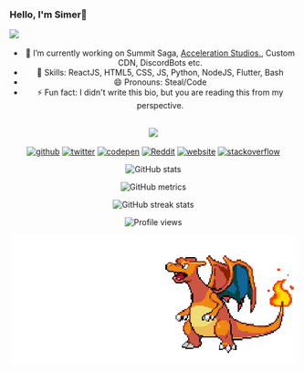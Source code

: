 ### Hello, I'm Simer👋

<img src="https://pbs.twimg.com/profile_banners/1506249926699020290/1649737516/1500x500" border-radius="50%">
<div align="center" style="background-image: url('https://i.pinimg.com/736x/2d/6e/8c/2d6e8cb9ff903c9516c2125277fff3b1.jpg');">

- 🔭 I’m currently working on Summit Saga, [Acceleration Studios.](https://github.com/AcceleratedDevs), Custom CDN, DiscordBots etc.
- 💪 Skills: ReactJS, HTML5, CSS, JS, Python, NodeJS, Flutter, Bash
- 😄 Pronouns: Steal/Code 
- ⚡ Fun fact: I didn't write this bio, but you are reading this from my perspective. 

 <br><img src="https://discord.c99.nl/widget/theme-2/960090126065750086.png"/><br>
  
[<img src='https://cdn.jsdelivr.net/npm/simple-icons@3.0.1/icons/github.svg' alt='github' height='40'>](https://github.com/SimerLol)  [<img src='https://cdn.jsdelivr.net/npm/simple-icons@3.0.1/icons/twitter.svg' alt='twitter' height='40'>](https://twitter.com/SimerLol)  [<img src='https://cdn.jsdelivr.net/npm/simple-icons@3.0.1/icons/codepen.svg' alt='codepen' height='40'>](https://codepen.io/SimerLol)  [<img src='https://cdn.jsdelivr.net/npm/simple-icons@3.0.1/icons/reddit.svg' alt='Reddit' height='40'>](https://www.reddit.com/user/SimerLol)  [<img src='https://cdn.jsdelivr.net/npm/simple-icons@3.0.1/icons/icloud.svg' alt='website' height='40'>](SimerLol.repl.co)  [<img src='https://cdn.jsdelivr.net/npm/simple-icons@3.0.1/icons/stackoverflow.svg' alt='stackoverflow' height='40'>](httos://stackoverflow.com/SimerLol)  

![GitHub stats](https://github-readme-stats.vercel.app/api?username=SimerLol&theme=algolia&show_icons=true)  

![GitHub metrics](https://metrics.lecoq.io/SimerLol)  

![GitHub streak stats](https://github-readme-streak-stats.herokuapp.com/?user=SimerLol&theme=algolia)  

![Profile views](https://gpvc.arturio.dev/SimerLol)  
 
 ![Charizard](charizard.gif)  
  
 </div>
